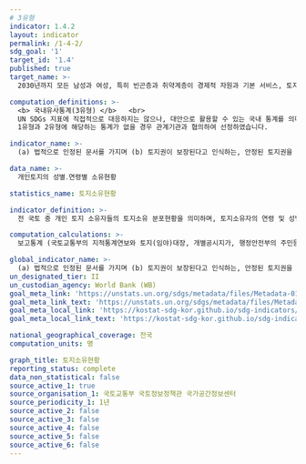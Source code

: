 ```yaml
---
# 3유형 
indicator: 1.4.2
layout: indicator
permalink: /1-4-2/
sdg_goal: '1'
target_id: '1.4'
published: true
target_name: >-
  2030년까지 모든 남성과 여성, 특히 빈곤층과 취약계층이 경제적 자원과 기본 서비스, 토지와 기타 형태의 재산에 대한 소유와 통제, 상속, 천연자원, 적정 신기술 및 소액금융을 포함한 금융서비스에 공평하게 접근할 수 있는 권리 보장

computation_definitions: >-
  <b> 국내유사통계(3유형) </b>   <br>
  UN SDGs 지표에 직접적으로 대응하지는 않으나, 대안으로 활용할 수 있는 국내 통계를 의미합니다.    <br> 
  1유형과 2유형에 해당하는 통계가 없을 경우 관계기관과 협의하여 선정하였습니다.  

indicator_name: >-
  (a) 법적으로 인정된 문서를 가지며 (b) 토지권이 보장된다고 인식하는, 안정된 토지권을 갖는 성인 인구 비율(성 및 보유형태별)

data_name: >-
  개인토지의 성별․연령별 소유현황 

statistics_name: 토지소유현황

indicator_definition: >-
  전 국토 중 개인 토지 소유자들의 토지소유 분포현황을 의미하며, 토지소유자의 연령 및 성별(주민등록상)을 구분하여 시도별 분포현황을 나타냄    

computation_calculations: >-
  보고통계 (국토교통부의 지적통계연보와 토지(임야)대장, 개별공시지가, 행정안전부의 주민등록전산자료 활용)

global_indicator_name: >-
  (a) 법적으로 인정된 문서를 가지며 (b) 토지권이 보장된다고 인식하는, 안정된 토지권을 갖는 성인 인구 비율(성 및 보유형태별)
un_designated_tier: II
un_custodian_agency: World Bank (WB)
goal_meta_link: 'https://unstats.un.org/sdgs/metadata/files/Metadata-01-04-02.pdf'
goal_meta_link_text: 'https://unstats.un.org/sdgs/metadata/files/Metadata-01-04-02.pdf'
goal_meta_local_link: 'https://kostat-sdg-kor.github.io/sdg-indicators/public/data/Metadata-01-04-02_KOR.pdf'
goal_meta_local_link_text: 'https://kostat-sdg-kor.github.io/sdg-indicators/public/data/Metadata-01-04-02_KOR.pdf'

national_geographical_coverage: 전국
computation_units: 명

graph_title: 토지소유현황
reporting_status: complete
data_non_statistical: false
source_active_1: true
source_organisation_1: 국토교통부 국토정보정책관 국가공간정보센터
source_periodicity_1: 1년
source_active_2: false
source_active_3: false
source_active_4: false
source_active_5: false
source_active_6: false
---
```

